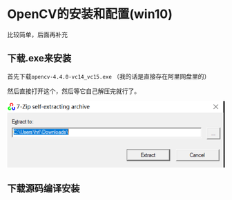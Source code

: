 # OpenCV的安装和配置(win10)

比较简单，后面再补充

## 下载.exe来安装

首先下载```opencv-4.4.0-vc14_vc15.exe```
（我的话是直接存在阿里网盘里的）

然后直接打开这个，然后等它自己解压完就行了。

![](./asset/opencv%E8%A7%A3%E5%8E%8B.png)

## 下载源码编译安装
